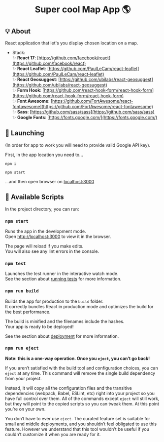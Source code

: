 <h1 align="center">Super cool Map App 🌎</h1>

## 💡 About

React application that let's you display chosen location on a map.

* Stack:  
✨ **React 17**: [https://github.com/facebook/react](https://github.com/facebook/react)  
✨ **React Leaflet**: [https://github.com/PaulLeCam/react-leaflet](https://github.com/PaulLeCam/react-leaflet)  
✨ **React Geosuggest**: [https://github.com/ubilabs/react-geosuggest](https://github.com/ubilabs/react-geosuggest)  
✨ **Form Hook**: [https://github.com/react-hook-form/react-hook-form](https://github.com/react-hook-form/react-hook-form)  
✨ **Font Awesome**: [https://github.com/FortAwesome/react-fontawesome](https://github.com/FortAwesome/react-fontawesome)  
✨ **Sass**: [https://github.com/sass/sass](https://github.com/sass/sass)  
✨ **Google Fonts**: [https://fonts.google.com/](https://fonts.google.com/)
  
  
## 🚀 Launching 

  (In order for app to work you will need to provide valid Google API key).
  
  First, in the app location you need to...
  ```
  npm i
  ```
  ```
  npm start
  ```
  ...and then open browser on [localhost:3000](http://localhost:3000)
  
   
## 📜 Available Scripts

In the project directory, you can run:

### `npm start`

Runs the app in the development mode.\
Open [http://localhost:3000](http://localhost:3000) to view it in the browser.

The page will reload if you make edits.\
You will also see any lint errors in the console.

### `npm test`

Launches the test runner in the interactive watch mode.\
See the section about [running tests](https://facebook.github.io/create-react-app/docs/running-tests) for more information.

### `npm run build`

Builds the app for production to the `build` folder.\
It correctly bundles React in production mode and optimizes the build for the best performance.

The build is minified and the filenames include the hashes.\
Your app is ready to be deployed!

See the section about [deployment](https://facebook.github.io/create-react-app/docs/deployment) for more information.

### `npm run eject`

**Note: this is a one-way operation. Once you `eject`, you can’t go back!**

If you aren’t satisfied with the build tool and configuration choices, you can `eject` at any time. This command will remove the single build dependency from your project.

Instead, it will copy all the configuration files and the transitive dependencies (webpack, Babel, ESLint, etc) right into your project so you have full control over them. All of the commands except `eject` will still work, but they will point to the copied scripts so you can tweak them. At this point you’re on your own.

You don’t have to ever use `eject`. The curated feature set is suitable for small and middle deployments, and you shouldn’t feel obligated to use this feature. However we understand that this tool wouldn’t be useful if you couldn’t customize it when you are ready for it.
